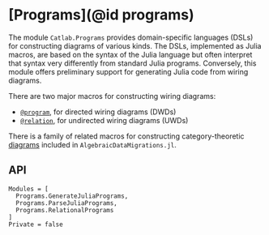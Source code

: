 # [Programs](@id programs)

The module `Catlab.Programs` provides domain-specific languages (DSLs) for
constructing diagrams of various kinds. The DSLs, implemented as Julia macros,
are based on the syntax of the Julia language but often interpret that syntax
very differently from standard Julia programs. Conversely, this module offers
preliminary support for generating Julia code from wiring diagrams.

There are two major macros for constructing wiring diagrams:

- [`@program`](@ref), for directed wiring diagrams (DWDs)
- [`@relation`](@ref), for undirected wiring diagrams (UWDs)

There is a family of related macros for constructing
category-theoretic [diagrams](https://ncatlab.org/nlab/show/diagram) included in `AlgebraicDataMigrations.jl`.

## API

```@autodocs
Modules = [
  Programs.GenerateJuliaPrograms,
  Programs.ParseJuliaPrograms,
  Programs.RelationalPrograms
]
Private = false
```
